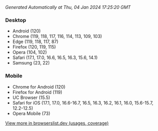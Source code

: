 _Generated Automatically at Thu, 04 Jan 2024 17:25:20 GMT_

### Desktop

- Android (120)
- Chrome (119, 118, 117, 116, 114, 113, 109, 103)
- Edge (119, 118, 117, 87)
- Firefox (120, 119, 115)
- Opera (104, 102)
- Safari (17.1, 17.0, 16.6, 16.5, 16.3, 15.6, 14.1)
- Samsung (23, 22)

### Mobile

- Chrome for Android (120)
- Firefox for Android (119)
- UC Browser (15.5)
- Safari for iOS (17.1, 17.0, 16.6-16.7, 16.5, 16.3, 16.2, 16.1, 16.0, 15.6-15.7, 12.2-12.5)
- Opera Mobile (73)

[View more in browserslist.dev (usages, coverage)](https://browserslist.dev/?q=PjAuMiUsbm90IGRlYWQsbm90IG9wX21pbmkgYWxs)
